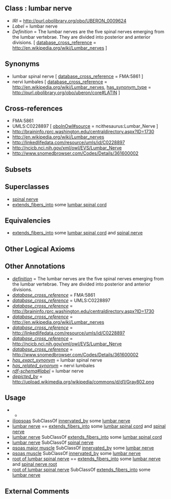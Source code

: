 
## Class : lumbar nerve

 * *IRI* = http://purl.obolibrary.org/obo/UBERON_0009624
 * *Label* = lumbar nerve
 * *Definition* = The lumbar nerves are the five spinal nerves emerging from the lumbar vertebrae. They are divided into posterior and anterior divisions. [ [database_cross_reference](../../ef/oboInOwl#hasDbXref.md) = http://en.wikipedia.org/wiki/Lumbar_nerves ]

## Synonyms

 * lumbar spinal nerve [ [database_cross_reference](../../ef/oboInOwl#hasDbXref.md) = FMA:5861 ]
 * nervi lumbales [ [database_cross_reference](../../ef/oboInOwl#hasDbXref.md) = http://en.wikipedia.org/wiki/Lumbar_nerves, [has_synonym_type](../../pe/oboInOwl#hasSynonymType.md) = http://purl.obolibrary.org/obo/uberon/core#LATIN ]

## Cross-references

 * FMA:5861
 * UMLS:C0228897 [ [oboInOwl#source](../../ce/oboInOwl#source.md) = ncithesaurus:Lumbar_Nerve ]
 * http://braininfo.rprc.washington.edu/centraldirectory.aspx?ID=1730
 * http://en.wikipedia.org/wiki/Lumbar_nerves
 * http://linkedlifedata.com/resource/umls/id/C0228897
 * http://ncicb.nci.nih.gov/xml/owl/EVS/Lumbar_Nerve
 * http://www.snomedbrowser.com/Codes/Details/361600002

## Subsets


## Superclasses

 * [spinal nerve](../../UBERON/80/UBERON_0001780.md)
 * [extends_fibers_into](../../core#extends/to/core#extends_fibers_into.md) some [lumbar spinal cord](../../UBERON/92/UBERON_0002792.md)

## Equivalencies

 * [extends_fibers_into](../../core#extends/to/core#extends_fibers_into.md) some [lumbar spinal cord](../../UBERON/92/UBERON_0002792.md) and [spinal nerve](../../UBERON/80/UBERON_0001780.md)

## Other Logical Axioms


## Other Annotations

 * *[definition](../../IAO/15/IAO_0000115.md)* = The lumbar nerves are the five spinal nerves emerging from the lumbar vertebrae. They are divided into posterior and anterior divisions.
 * *[database_cross_reference](../../ef/oboInOwl#hasDbXref.md)* = FMA:5861
 * *[database_cross_reference](../../ef/oboInOwl#hasDbXref.md)* = UMLS:C0228897
 * *[database_cross_reference](../../ef/oboInOwl#hasDbXref.md)* = http://braininfo.rprc.washington.edu/centraldirectory.aspx?ID=1730
 * *[database_cross_reference](../../ef/oboInOwl#hasDbXref.md)* = http://en.wikipedia.org/wiki/Lumbar_nerves
 * *[database_cross_reference](../../ef/oboInOwl#hasDbXref.md)* = http://linkedlifedata.com/resource/umls/id/C0228897
 * *[database_cross_reference](../../ef/oboInOwl#hasDbXref.md)* = http://ncicb.nci.nih.gov/xml/owl/EVS/Lumbar_Nerve
 * *[database_cross_reference](../../ef/oboInOwl#hasDbXref.md)* = http://www.snomedbrowser.com/Codes/Details/361600002
 * *[has_exact_synonym](../../ym/oboInOwl#hasExactSynonym.md)* = lumbar spinal nerve
 * *[has_related_synonym](../../ym/oboInOwl#hasRelatedSynonym.md)* = nervi lumbales
 * *[rdf-schema#label](../../el/rdf-schema#label.md)* = lumbar nerve
 * *[depicted_by](../../depicted/by/depicted_by.md)* = http://upload.wikimedia.org/wikipedia/commons/d/d1/Gray802.png

## Usage

 * -
 * [iliopsoas](../../UBERON/99/UBERON_0001999.md) SubClassOf [innervated_by](../../RO/05/RO_0002005.md) some [lumbar nerve](../../UBERON/24/UBERON_0009624.md)
 * [lumbar nerve](../../UBERON/24/UBERON_0009624.md) == [extends_fibers_into](../../core#extends/to/core#extends_fibers_into.md) some [lumbar spinal cord](../../UBERON/92/UBERON_0002792.md) and [spinal nerve](../../UBERON/80/UBERON_0001780.md)
 * [lumbar nerve](../../UBERON/24/UBERON_0009624.md) SubClassOf [extends_fibers_into](../../core#extends/to/core#extends_fibers_into.md) some [lumbar spinal cord](../../UBERON/92/UBERON_0002792.md)
 * [lumbar nerve](../../UBERON/24/UBERON_0009624.md) SubClassOf [spinal nerve](../../UBERON/80/UBERON_0001780.md)
 * [psoas major muscle](../../UBERON/98/UBERON_0001298.md) SubClassOf [innervated_by](../../RO/05/RO_0002005.md) some [lumbar nerve](../../UBERON/24/UBERON_0009624.md)
 * [psoas muscle](../../UBERON/50/UBERON_0008450.md) SubClassOf [innervated_by](../../RO/05/RO_0002005.md) some [lumbar nerve](../../UBERON/24/UBERON_0009624.md)
 * [root of lumbar spinal nerve](../../UBERON/31/UBERON_0009631.md) == [extends_fibers_into](../../core#extends/to/core#extends_fibers_into.md) some [lumbar nerve](../../UBERON/24/UBERON_0009624.md) and [spinal nerve root](../../UBERON/23/UBERON_0009623.md)
 * [root of lumbar spinal nerve](../../UBERON/31/UBERON_0009631.md) SubClassOf [extends_fibers_into](../../core#extends/to/core#extends_fibers_into.md) some [lumbar nerve](../../UBERON/24/UBERON_0009624.md)

## External Comments

